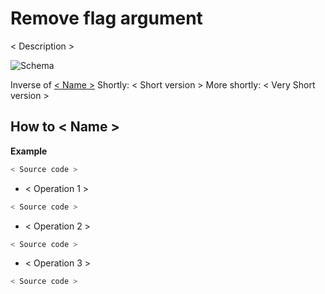 # Remove flag argument
< Description >

![Schema](./image.png)
 
Inverse of [< Name >](< Link >)
Shortly: < Short version >
More shortly: < Very Short version >

## How to < Name >
 **Example**
 ```python
 < Source code >   
 ```
 
 * < Operation 1 >
 ```python    
 < Source code >
 ```

 * < Operation 2 >
 ```python    
 < Source code >
 ```
 
  * < Operation 3 >
 ```python    
 < Source code >
 ```